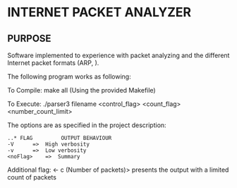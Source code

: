 INTERNET PACKET ANALYZER 
========================
PURPOSE
-------
Software implemented to experience with packet analyzing and the different Internet packet formats (ARP, ).

The following program works as following:

  To Compile: 
    make all (Using the provided Makefile)
    
  To Execute:
    ./parser3 filename <control_flag> <count_flag> <number_count_limit>

  The options are as specified in the project description:

    ..* FLAG         OUTPUT BEHAVIOUR
    -V      =>  High verbosity
    -v      =>  Low verbosity
    <noFlag>    =>  Summary

Additional flag: <- c (Number of packets)> presents the output with a limited count of packets
